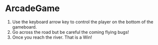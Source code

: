 # ArcadeGame
1. Use the keyboard arrow key to control the player on the bottom of the gameboard.
2. Go across the road but be careful the coming flying bugs!
3. Once you reach the river. That is a Win!

